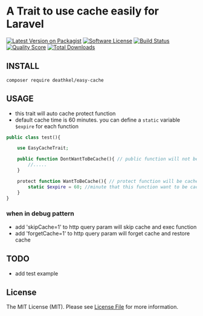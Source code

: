 

# A Trait to use cache easily for Laravel

[![Latest Version on Packagist](https://img.shields.io/packagist/v/deathkel/easy-cache.svg?style=flat-square)](https://packagist.org/packages/deathkel/easy-cache)
[![Software License](https://img.shields.io/badge/license-MIT-brightgreen.svg?style=flat-square)](LICENSE.md)
[![Build Status](https://img.shields.io/travis/deathkel/easy-cache/master.svg?style=flat-square)](https://travis-ci.org/deathkel/easy-cache)
[![Quality Score](https://img.shields.io/scrutinizer/g/deathkel/easy-cache.svg?style=flat-square)](https://scrutinizer-ci.com/g/deathkel/easy-cache)
[![Total Downloads](https://img.shields.io/packagist/dt/deathkel/easy-cache.svg?style=flat-square)](https://packagist.org/packages/deathkel/easy-cache)

## INSTALL
`composer require deathkel/easy-cache`

## USAGE
* this trait will auto cache protect function
* default cache time is 60 minutes. you can define a `static` variable `$expire` for each function

```php
public class test(){

    use EasyCacheTrait;

    public function DontWantToBeCache(){ // public function will not be cached
        //.....
    }

    protect function WantToBeCache(){ // protect function will be cached automatically
        static $expire = 60; //minute that this function want to be cached
    }
}
```
### when in debug pattern
* add 'skipCache=1' to http query param will skip cache and exec function
* add 'forgetCache=1' to http query param will forget cache and restore cache

## TODO
* add test example

## License

The MIT License (MIT). Please see [License File](LICENSE.md) for more information.